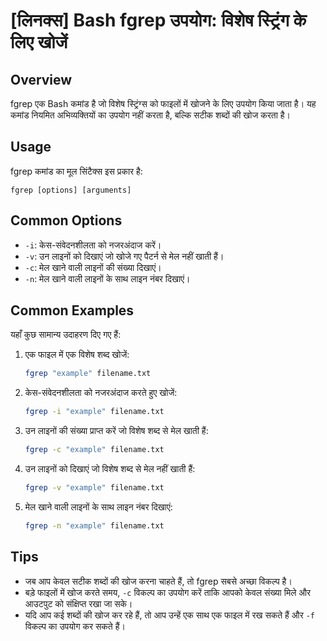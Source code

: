 # [लिनक्स] Bash fgrep उपयोग: विशेष स्ट्रिंग के लिए खोजें

## Overview
fgrep एक Bash कमांड है जो विशेष स्ट्रिंग्स को फाइलों में खोजने के लिए उपयोग किया जाता है। यह कमांड नियमित अभिव्यक्तियों का उपयोग नहीं करता है, बल्कि सटीक शब्दों की खोज करता है। 

## Usage
fgrep कमांड का मूल सिंटैक्स इस प्रकार है:

```
fgrep [options] [arguments]
```

## Common Options
- `-i`: केस-संवेदनशीलता को नजरअंदाज करें।
- `-v`: उन लाइनों को दिखाएं जो खोजे गए पैटर्न से मेल नहीं खाती हैं।
- `-c`: मेल खाने वाली लाइनों की संख्या दिखाएं।
- `-n`: मेल खाने वाली लाइनों के साथ लाइन नंबर दिखाएं।

## Common Examples
यहाँ कुछ सामान्य उदाहरण दिए गए हैं:

1. एक फाइल में एक विशेष शब्द खोजें:
   ```bash
   fgrep "example" filename.txt
   ```

2. केस-संवेदनशीलता को नजरअंदाज करते हुए खोजें:
   ```bash
   fgrep -i "example" filename.txt
   ```

3. उन लाइनों की संख्या प्राप्त करें जो विशेष शब्द से मेल खाती हैं:
   ```bash
   fgrep -c "example" filename.txt
   ```

4. उन लाइनों को दिखाएं जो विशेष शब्द से मेल नहीं खाती हैं:
   ```bash
   fgrep -v "example" filename.txt
   ```

5. मेल खाने वाली लाइनों के साथ लाइन नंबर दिखाएं:
   ```bash
   fgrep -n "example" filename.txt
   ```

## Tips
- जब आप केवल सटीक शब्दों की खोज करना चाहते हैं, तो fgrep सबसे अच्छा विकल्प है।
- बड़े फाइलों में खोज करते समय, `-c` विकल्प का उपयोग करें ताकि आपको केवल संख्या मिले और आउटपुट को संक्षिप्त रखा जा सके।
- यदि आप कई शब्दों की खोज कर रहे हैं, तो आप उन्हें एक साथ एक फाइल में रख सकते हैं और `-f` विकल्प का उपयोग कर सकते हैं।